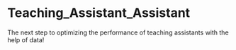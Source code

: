 # Teaching_Assistant_Assistant
The next step to optimizing the performance of teaching assistants with the help of data!
